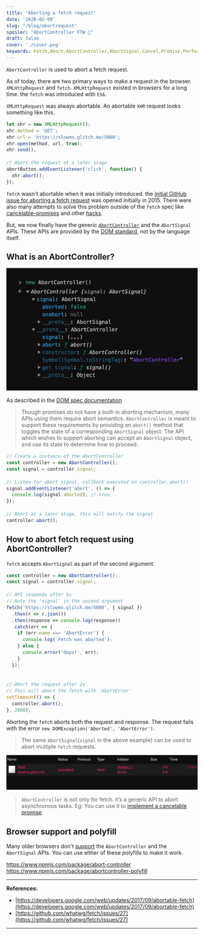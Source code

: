 ```yaml
---
title: "Aborting a fetch request"
date: '2020-02-09'
slug: "/blog/abortrequest"
spoiler: "AbortController FTW 🎉"
draft: false
cover: './cover.png'
keywords: Fetch,Abort,AbortController,AbortSignal,Cancel,Promise,Performance,Cancelable
---
```


`AbortController` is used to abort a fetch request. 
<!-- [Check out this demo](#demo). -->

As of today, there are two primary ways to make a request in the browser. `XMLHttpRequest` and `fetch`.
`XMLHttpRequest` existed in browsers for a long time. the `fetch` was introduced with `ES6`.

`XMLHttpRequest` was always abortable. An abortable `XHR` request looks something like this.

```javascript
let xhr = new XMLHttpRequest();
xhr.method = 'GET';
xhr.url = 'https://slowmo.glitch.me/5000';
xhr.open(method, url, true);
xhr.send();

// Abort the request at a later stage
abortButton.addEventListener('click', function() {
  xhr.abort();
});
```

`fetch` wasn't abortable when it was initially introduced.
the [initial GitHub issue for aborting a fetch request][abort fetch issue] was opened initially in 2015.
There were also many attempts to solve this problem outside of the `fetch` spec
like [cancelable-promises][cancelable-promises-github] and other [hacks][cancelable-promise-hack].

But, we now finally have the generic [`AbortController`][abort controller MDN] and the `AbortSignal` APIs.
These APIs are provided by the [DOM standard][DOM standard], not by the language itself.

## What is an AbortController?

![Abort controller in the devtool](./abort-controller-devtool-eval.png)

As described in the [DOM spec documentation][DOM standard]

> Though promises do not have a built-in aborting mechanism, many APIs using them require
> abort semantics. `AbortController` is meant to support these requirements by providing an `abort()`
> method that toggles the state of a corresponding `AbortSignal` object. The API which wishes to
> support aborting can accept an `AbortSignal` object, and use its state to determine how to proceed.

```js
// Create a instance of the AbortController
const controller = new AbortController();
const signal = controller.signal;

// Listen for abort signal, callback executed on controller.abort()
signal.addEventListener('abort', () => {
  console.log(signal.aborted); // true
});

// Abort at a later stage, this will notify the signal
controller.abort();
```

## How to abort fetch request using AbortController?

`fetch` accepts `AbortSignal` as part of the second argument.

```js
const controller = new AbortController();
const signal = controller.signal;

// API responds after 5s
// Note the 'signal' in the second argument
fetch('https://slowmo.glitch.me/5000', { signal })
  .then(r => r.json())
  .then(response => console.log(response))
  .catch(err => {
    if (err.name === 'AbortError') {
      console.log('Fetch was aborted');
    } else {
      console.error('Oops!', err);
    }
  });


// Abort the request after 2s
// This will abort the fetch with 'AbortError'
setTimeout(() => {
  controller.abort();
}, 2000);
```

Aborting the `fetch` aborts both the request and response.
The request fails with the error `new DOMException('Aborted', 'AbortError')`.

> The same `AbortSignal`(`signal` in the above example) can be used to abort multiple `fetch` requests.

![Aborted fetch request in the devtool](./fetch-devtool-cancelled.png)

<!-- ## Demo -->

<!-- https://codesandbox.io/s/abortable-fetch-using-abortcontroller-yd07c -->

> `AbortController` is not only for fetch. it’s a generic API to abort asynchronous tasks.
> Eg: You can use it to [implement a cancelable promise][cancel promise].

## Browser support and polyfill

<CaniuseEmbed featureName="abortcontroller" />

Many older browsers don't [support][abortcontroller caniuse] the `AbortController` and the `AbortSignal` APIs.
You can use either of these polyfills to make it work.

https://www.npmjs.com/package/abort-controller
https://www.npmjs.com/package/abortcontroller-polyfill

<!-- That's it for now. If you enjoyed reading this post, give me a follow [@ganapativs](https://twitter.com/ganapativs) 😬 -->

---

**References:**

- [https://developers.google.com/web/updates/2017/09/abortable-fetch](https://developers.google.com/web/updates/2017/09/abortable-fetch)
- [https://github.com/whatwg/fetch/issues/27](https://github.com/whatwg/fetch/issues/27)
<!-- 
**Thanks:**

- [Photo by Cherry Laithang on Unsplash](https://unsplash.com/photos/NmPpz1jA_JE) -->

---

[abort fetch issue]: https://github.com/whatwg/fetch/issues/27
[cancelable-promises-github]: https://github.com/tc39/proposal-cancelable-promises
[cancelable-promise-hack]: https://github.com/whatwg/fetch/issues/27#issuecomment-267483591
[cancel promise]: https://egghead.io/lessons/react-cancel-a-promise-using-abortcontroller
[DOM standard]: https://dom.spec.whatwg.org/#aborting-ongoing-activities
[abort controller MDN]: https://developer.mozilla.org/en-US/docs/Web/API/AbortController
[abortcontroller caniuse]: https://caniuse.com/#feat=abortcontroller
